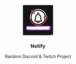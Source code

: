 <a name="readme-top"></a>

<!-- PROJECT LOGO -->
<br />
<div align="center">
  <a href="https://github.com/simaoarrais/discord-bots">
    <img src="logo.png" alt="Logo" width="100" height="100">
  </a>

<h3 align="center">Notify</h3>
  <p align="center">
    Random Discord & Twitch Project
  </p>
</div>